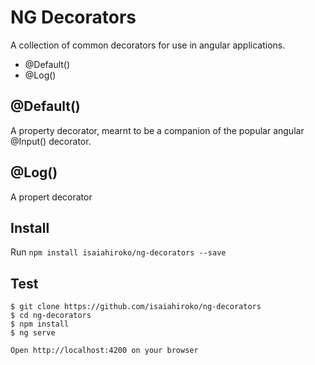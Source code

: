 # NG Decorators

A collection of common decorators for use in angular applications.

+ @Default()
+ @Log()

## @Default()

A property decorator, mearnt to be a companion of the popular angular @Input() decorator.

## @Log()

A propert decorator

## Install

Run `npm install isaiahiroko/ng-decorators --save`

## Test

```
$ git clone https://github.com/isaiahiroko/ng-decorators
$ cd ng-decorators
$ npm install
$ ng serve

Open http://localhost:4200 on your browser
```

